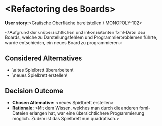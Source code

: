 # \<Refactoring des Boards\>

**User story:**\<Grafische Oberfläche bereitstellen / MONOPOLY-102\>

<\Aufgrund der unübersichtlichen und inkonsistenten fxml-Datei des Boards, welche zu Darstellungsfehlern und Programmierproblemen führte, wurde entschieden, ein neues Board zu programmieren.\>

## Considered Alternatives

* \altes Spielbrett überarbeiten\
* \neues Spielbrett erstellen\

## Decision Outcome

* **Chosen Alternative:** \<neues Spielbrett erstellen\>
* **Rationale:** \<Mit dem Wissen, welches man durch die anderen fxml-Dateien erlangen hat, war eine übersichtlichere Programmierung möglich. Zudem ist das Spielbrett nun quadratisch.\>
